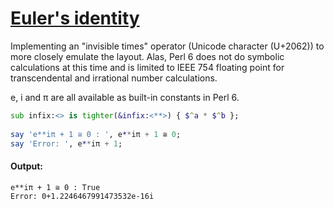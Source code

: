 [1]: https://rosettacode.org/wiki/Euler's_identity

# [Euler's identity][1]

Implementing an "invisible times" operator (Unicode character (U+2062)) to more closely emulate the layout. Alas, Perl 6 does not do symbolic calculations at this time and is limited to IEEE 754 floating point for transcendental and irrational number calculations.



e, i and π are all available as built-in constants in Perl 6.

```raku
sub infix:<⁢> is tighter(&infix:<**>) { $^a * $^b };
 
say 'e**i⁢π + 1 ≅ 0 : ', e**i⁢π + 1 ≅ 0;
say 'Error: ', e**i⁢π + 1;
```

#### Output:
```
e**i⁢π + 1 ≅ 0 : True
Error: 0+1.2246467991473532e-16i
```